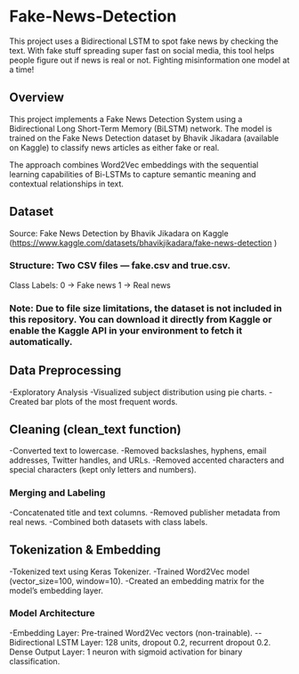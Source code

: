 # Fake-News-Detection
This project uses a Bidirectional LSTM to spot fake news by checking the text. With fake stuff spreading super fast on social media, this tool helps people figure out if news is real or not. 
Fighting misinformation one model at a time!

## Overview
This project implements a Fake News Detection System using a Bidirectional Long Short-Term Memory (BiLSTM) network. The model is trained on the Fake News Detection dataset by Bhavik Jikadara (available on Kaggle) to classify news articles as either fake or real.

The approach combines Word2Vec embeddings with the sequential learning capabilities of Bi-LSTMs to capture semantic meaning and contextual relationships in text.

## Dataset
Source: Fake News Detection by Bhavik Jikadara on Kaggle (https://www.kaggle.com/datasets/bhavikjikadara/fake-news-detection )

### Structure: Two CSV files — fake.csv and true.csv.
Class Labels:
0 → Fake news
1 → Real news

### Note: Due to file size limitations, the dataset is not included in this repository. You can download it directly from Kaggle or enable the Kaggle API in your environment to fetch it automatically.

## Data Preprocessing
-Exploratory Analysis
-Visualized subject distribution using pie charts.
-Created bar plots of the most frequent words.

## Cleaning (clean_text function)
-Converted text to lowercase.
-Removed backslashes, hyphens, email addresses, Twitter handles, and URLs.
-Removed accented characters and special characters (kept only letters and numbers).

### Merging and Labeling
-Concatenated title and text columns.
-Removed publisher metadata from real news.
-Combined both datasets with class labels.

## Tokenization & Embedding
-Tokenized text using Keras Tokenizer.
-Trained Word2Vec model (vector_size=100, window=10).
-Created an embedding matrix for the model’s embedding layer.

### Model Architecture
-Embedding Layer: Pre-trained Word2Vec vectors (non-trainable).
--Bidirectional LSTM Layer: 128 units, dropout 0.2, recurrent dropout 0.2.
Dense Output Layer: 1 neuron with sigmoid activation for binary classification.

